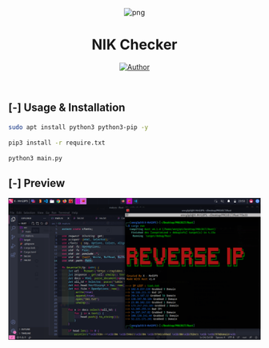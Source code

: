 <p align="center">
<img src="https://avatars.githubusercontent.com/u/57594747?s=400&u=da1eec8bf84a62a2ca11230d358dfac0bb000bcd&v=4" alt="png" width="128" height="128"/>
</p>
<p align="center">
<h1 align="center">NIK Checker</h1>
</p>
<p align="center">
<a href="https://github.com/MrG3P5"><img title="Author" src="https://img.shields.io/badge/Author-X MrG3P5-red.svg?style=for-the-badge&logo=github"></a>
</p>
<br>

## [-] Usage & Installation

```sh
sudo apt install python3 python3-pip -y
```

```sh
pip3 install -r require.txt
```

```sh
python3 main.py
```

## [-] Preview
![index](https://raw.githubusercontent.com/MrG3P5/ReverseIP-Rust/main/Screenshot_2023-08-10_23_53_24.png)
